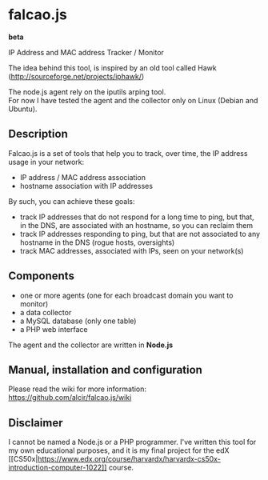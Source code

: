 falcao.js
=========
**beta**

IP Address and MAC address Tracker / Monitor

The idea behind this tool, is inspired by an old tool called Hawk (http://sourceforge.net/projects/iphawk/)

The node.js agent rely on the iputils arping tool. <br/>
For now I have tested the agent and the collector only on Linux (Debian and Ubuntu).

## Description

Falcao.js is a set of tools that help you to track, over time, the IP address usage in your network:

- IP address / MAC address association
- hostname association with IP addresses

By such, you can achieve these goals:

- track IP addresses that do not respond for a long time to ping, but that, in the DNS, are associated with an hostname, so you can reclaim them
- track IP addresses responding to ping, but that are not associated to any hostname in the DNS (rogue hosts, oversights)
- track MAC addresses, associated with IPs, seen on your network(s)

## Components

- one or more agents (one for each broadcast domain you want to monitor)
- a data collector
- a MySQL database (only one table)
- a PHP web interface

The agent and the collector are written in **Node.js**

## Manual, installation and configuration

Please read the wiki for more information: https://github.com/alcir/falcao.js/wiki

## Disclaimer

I cannot be named a Node.js or a PHP programmer. I've written this tool for my own educational purposes, and it is my final project for the edX [[CS50x|https://www.edx.org/course/harvardx/harvardx-cs50x-introduction-computer-1022]] course.


